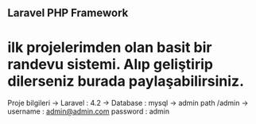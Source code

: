 ## Laravel PHP Framework

# ilk projelerimden olan basit bir randevu sistemi. Alıp geliştirip dilerseniz burada paylaşabilirsiniz.
  
  Proje bilgileri
    -> Laravel : 4.2
    -> Database : mysql
    -> admin path /admin
    ->  username : admin@admin.com
        password : admin
